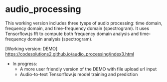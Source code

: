 # audio_processing

This working version includes three tyeps of audio processing: time domain, frequency domain, and time-frequency domain (spectrogram). It uses Tensorflow.js fft to compute both frequency domain analysis and time-frequency domain analysis (spectrogram).

[Working version: DEMO] https://codesolutions2.github.io/audio_processing/index3.html

- In progress:
  - A more user friendly version of the DEMO with file upload url input   
  - Audio-to-text Tensorflow.js model training and prediction  
